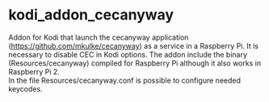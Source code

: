 # kodi_addon_cecanyway
Addon for Kodi that launch the cecanyway application (https://github.com/mkulke/cecanyway) as a service in a Raspberry Pi.
It is necessary to disable CEC in Kodi options. The addon include the binary (Resources/cecanyway) compiled for Raspberry Pi although it also works in Raspberry Pi 2.<br/>
In the file Resources/cecanyway.conf is possible to configure needed keycodes.<br/>
